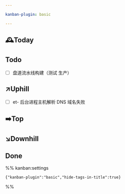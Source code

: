 ```yaml
---

kanban-plugin: basic

---
```


## 🕰️Today



## Todo

- [ ] 盘道流水线构建（测试 生产）


## ↗️Uphill

- [ ] et- 后台进程主机解析 DNS 域名失败


## ➡️Top



## ↘️Downhill



## Done





%% kanban:settings
```
{"kanban-plugin":"basic","hide-tags-in-title":true}
```
%%